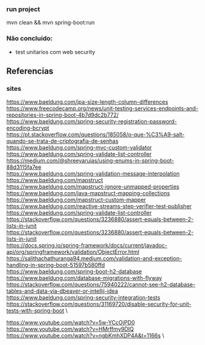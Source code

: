 ### run project
mvn clean && mvn spring-boot:run

### Não concluído:
* test unitarios com web security

## Referencias
### sites
https://www.baeldung.com/jpa-size-length-column-differences \
https://www.freecodecamp.org/news/unit-testing-services-endpoints-and-repositories-in-spring-boot-4b7d9dc2b772/ \
https://www.baeldung.com/spring-security-registration-password-encoding-bcrypt \
https://pt.stackoverflow.com/questions/185058/o-que-%C3%A9-salt-quando-se-trata-de-criptografia-de-senhas \
https://www.baeldung.com/spring-mvc-custom-validator \
https://www.baeldung.com/spring-validate-list-controller \
https://medium.com/@shreeyaruias/using-enums-in-spring-boot-88d3115fa7ee \
https://www.baeldung.com/spring-validation-message-interpolation \
https://www.baeldung.com/mapstruct \
https://www.baeldung.com/mapstruct-ignore-unmapped-properties \
https://www.baeldung.com/java-mapstruct-mapping-collections \
https://www.baeldung.com/mapstruct-custom-mapper \
https://www.baeldung.com/reactive-streams-step-verifier-test-publisher \
https://www.baeldung.com/spring-validate-list-controller \
https://stackoverflow.com/questions/3236880/assert-equals-between-2-lists-in-junit \
https://stackoverflow.com/questions/3236880/assert-equals-between-2-lists-in-junit \
https://docs.spring.io/spring-framework/docs/current/javadoc-api/org/springframework/validation/ObjectError.html \
https://salithachathuranga94.medium.com/validation-and-exception-handling-in-spring-boot-51597b580ffd \
https://www.baeldung.com/spring-boot-h2-database \
https://www.baeldung.com/database-migrations-with-flyway \
https://stackoverflow.com/questions/75940222/cannot-see-h2-database-tables-and-data-via-dbeaver-or-intellij-idea \
https://www.baeldung.com/spring-security-integration-tests \
https://stackoverflow.com/questions/31169720/disable-security-for-unit-tests-with-spring-boot \

https://www.youtube.com/watch?v=5w-YCcOjPD0 \
https://www.youtube.com/watch?v=HMrffmy9DIQ \
https://www.youtube.com/watch?v=ngbKmhXDP4A&t=1166s \

